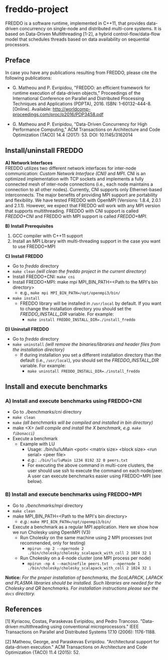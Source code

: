 # freddo-project
FREDDO is a software runtime, implemented in C++11, that provides data-driven concurrency on single-node and distributed multi-core systems. It is based on Data-Driven Multithreading [1-2], a hybrid control-flow/data-flow
model that schedules threads based on data availability on sequential processors.

## Preface
In case you have any publications resulting from FREDDO, please cite the following publications:
  - G. Matheou and P. Evripidou, "FREDDO: an efficient framework for runtime execution of data-driven objects," Proceedings of the International Conference on Parallel and Distributed Processing Techniques and Applications (PDPTA), 2016. ISBN: 1-60132-444-8. [Online]. Available: http://worldcomp-proceedings.com/proc/p2016/PDP3458.pdf

  - G. Matheou and P. Evripidou, "Data-Driven Concurrency for High Performance Computing," ACM Transactions on Architecture and Code Optimization (TACO) 14.4 (2017): 53. DOI: 10.1145/3162014

## Install/uninstall FREDDO

**A) Network Interfaces** <br />
FREDDO utilizes two different network interfaces for inter-node communication: *Custom Network Interface (CNI)* and *MPI*. CNI is an optimized implementation with TCP sockets and implements a fully connected mesh of inter-node connections (i.e., each node maintains a connection to all other nodes). Currently, CNI supports only Ethernet-based interconnects. The major benefits of providing MPI support are portability and flexibility. We have tested FREDDO with OpenMPI (Versions: 1.8.4, 2.0.1 and 2.1.1). However, we expect that FREDDO will work with any MPI version that supports multithreading. FREDDO with CNI support is called *FREDDO+CNI* and FREDDO with MPI support is called *FREDDO+MPI*.

**B) Install Prerequisites**
1. GCC compiler with C++11 support
2. Install an MPI Library with multi-threading support in the case you want to use FREDDO+MPI

**C) Install FREDDO**
- Go to *freddo* directory
- ```make clean``` *(will clean the freddo project in the current directory)*
- Install FREDDO+CNI:  ```make cni```
- Install FREDDO+MPI: make mpi MPI_BIN_PATH=<Path to the MPI's bin directory>
    - e.g., ```make mpi MPI_BIN_PATH=/opt/openmpi3/bin/```
- ```make install```
  - FREDDO library will be installed in `/usr/local` by default. If you want to change the installation directory you should set the *FREDDO_INSTALL_DIR* variable. For example:
    - ``make install FREDDO_INSTALL_DIR=./install_freddo``

**D) Uninstall FREDDO**
- Go to *freddo* directory
- ```make uninstall``` *(will remove the binaries/libraries and header files from the installation directory)*
  - If during installation you set a different installation directory than the default (i.e., `/usr/local`), you should set the *FREDDO_INSTALL_DIR* variable. For example:
    - ``make uninstall FREDDO_INSTALL_DIR=./install_freddo``

## Install and execute benchmarks

### A) Install and execute benchmarks using FREDDO+CNI
- Go to *./benchmarks/cni* directory
- ```make clean```
- ```make``` *(all benchmarks will be compiled and installed in bin directory)*
- make &lt;X&gt; *(will compile and install the X benchmark, e.g. ```make fibonacci```)*
- Execute a benchmark
  - Example with LU
    - Usage: ./bin/lu/luMain &lt;port&lt; &lt;matrix size&gt; &lt;block size&gt; &lt;run serial&gt; &lt;peer file&gt;
    - *e.g.*: ```./bin/lu/luMain 1234 8192 32 0 peers.txt```
    - For executing the above command in multi-core clusters, the user should use ssh to execute the command on each node/peer. A user can execute benchmarks easier using FREDDO+MPI (see below).

### B) Install and execute benchmarks using FREDDO+MPI
- Go to *./benchmarks/mpi* directory
- ```make clean```
- make MPI_BIN_PATH=<Path to the MPI's bin directory>
  - *e.g.*: ```make MPI_BIN_PATH=/opt/openmpi3/bin/```
- Execute a benchmark as a regular MPI application. Here we show how we run Cholesky using OpenMPI (V3)
  - Run Cholesky on the same machine using 2 MPI processes (not recommended, only for testing)
    - ```mpirun -np 2 --npernode 2 ./bin/cholesky/cholesky_scalapack_with_coll 2 1024 32 1```
  - Run Chokesky on a 4-node cluster (one MPI process per node)
    - ```mpirun -np 4 --machinefile peers.txt  --npernode 1 ./bin/cholesky/cholesky_scalapack_with_coll 2 1024 32 1```

**Notice:** *For the proper installation of benchmarks, the ScaLAPACK, LAPACK and PLASMA libraries should be installed. Such libraries are needed for the Cholesky and QR benchmarks. For installation instructions please see the `docs` directory.*

## References
[1] Kyriacou, Costas, Paraskevas Evripidou, and Pedro Trancoso. "Data-driven multithreading using conventional microprocessors." IEEE Transactions on Parallel and Distributed Systems 17.10 (2006): 1176-1188.

[2] Matheou, George, and Paraskevas Evripidou. "Architectural support for data-driven execution." ACM Transactions on Architecture and Code Optimization (TACO) 11.4 (2015): 52.
